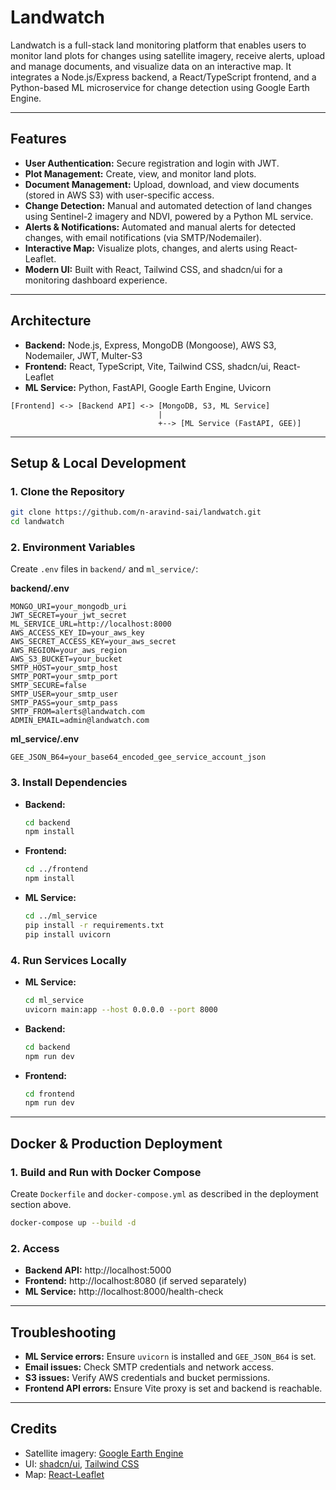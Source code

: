 # Landwatch

Landwatch is a full-stack land monitoring platform that enables users to monitor land plots for changes using satellite imagery, receive alerts, upload and manage documents, and visualize data on an interactive map. It integrates a Node.js/Express backend, a React/TypeScript frontend, and a Python-based ML microservice for change detection using Google Earth Engine.

---

## Features
- **User Authentication:** Secure registration and login with JWT.
- **Plot Management:** Create, view, and monitor land plots.
- **Document Management:** Upload, download, and view documents (stored in AWS S3) with user-specific access.
- **Change Detection:** Manual and automated detection of land changes using Sentinel-2 imagery and NDVI, powered by a Python ML service.
- **Alerts & Notifications:** Automated and manual alerts for detected changes, with email notifications (via SMTP/Nodemailer).
- **Interactive Map:** Visualize plots, changes, and alerts using React-Leaflet.
- **Modern UI:** Built with React, Tailwind CSS, and shadcn/ui for a monitoring dashboard experience.

---

## Architecture
- **Backend:** Node.js, Express, MongoDB (Mongoose), AWS S3, Nodemailer, JWT, Multer-S3
- **Frontend:** React, TypeScript, Vite, Tailwind CSS, shadcn/ui, React-Leaflet
- **ML Service:** Python, FastAPI, Google Earth Engine, Uvicorn

```
[Frontend] <-> [Backend API] <-> [MongoDB, S3, ML Service]
                                 |
                                 +--> [ML Service (FastAPI, GEE)]
```

---

## Setup & Local Development

### 1. Clone the Repository
```sh
git clone https://github.com/n-aravind-sai/landwatch.git
cd landwatch
```

### 2. Environment Variables
Create `.env` files in `backend/` and `ml_service/`:

**backend/.env**
```
MONGO_URI=your_mongodb_uri
JWT_SECRET=your_jwt_secret
ML_SERVICE_URL=http://localhost:8000
AWS_ACCESS_KEY_ID=your_aws_key
AWS_SECRET_ACCESS_KEY=your_aws_secret
AWS_REGION=your_aws_region
AWS_S3_BUCKET=your_bucket
SMTP_HOST=your_smtp_host
SMTP_PORT=your_smtp_port
SMTP_SECURE=false
SMTP_USER=your_smtp_user
SMTP_PASS=your_smtp_pass
SMTP_FROM=alerts@landwatch.com
ADMIN_EMAIL=admin@landwatch.com
```

**ml_service/.env**
```
GEE_JSON_B64=your_base64_encoded_gee_service_account_json
```

### 3. Install Dependencies
- **Backend:**
  ```sh
  cd backend
  npm install
  ```
- **Frontend:**
  ```sh
  cd ../frontend
  npm install
  ```
- **ML Service:**
  ```sh
  cd ../ml_service
  pip install -r requirements.txt
  pip install uvicorn
  ```

### 4. Run Services Locally
- **ML Service:**
  ```sh
  cd ml_service
  uvicorn main:app --host 0.0.0.0 --port 8000
  ```
- **Backend:**
  ```sh
  cd backend
  npm run dev
  ```
- **Frontend:**
  ```sh
  cd frontend
  npm run dev
  ```

---

## Docker & Production Deployment

### 1. Build and Run with Docker Compose
Create `Dockerfile` and `docker-compose.yml` as described in the deployment section above.

```sh
docker-compose up --build -d
```

### 2. Access
- **Backend API:** http://localhost:5000
- **Frontend:** http://localhost:8080 (if served separately)
- **ML Service:** http://localhost:8000/health-check

---

## Troubleshooting
- **ML Service errors:** Ensure `uvicorn` is installed and `GEE_JSON_B64` is set.
- **Email issues:** Check SMTP credentials and network access.
- **S3 issues:** Verify AWS credentials and bucket permissions.
- **Frontend API errors:** Ensure Vite proxy is set and backend is reachable.

---

## Credits
- Satellite imagery: [Google Earth Engine](https://earthengine.google.com/)
- UI: [shadcn/ui](https://ui.shadcn.com/), [Tailwind CSS](https://tailwindcss.com/)
- Map: [React-Leaflet](https://react-leaflet.js.org/)
